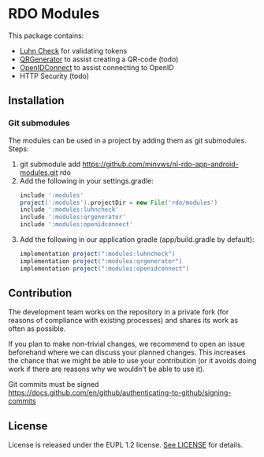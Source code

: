 # RDO Modules

This package contains:

- [Luhn Check](/modules/luhncheck/LuhnCheck.md) for validating tokens
- [QRGenerator](/modules/qrgenerator/README.md) to assist creating a QR-code (todo)
- [OpenIDConnect](/modules/openidconnect/README.md) to assist connecting to OpenID
- HTTP Security (todo)

## Installation

### Git submodules

The modules can be used in a project by adding them as git submodules.
Steps:
1. git submodule add https://github.com/minvws/nl-rdo-app-android-modules.git rdo
2. Add the following in your settings.gradle:
    ```groovy
    include ':modules'
    project(':modules').projectDir = new File('rdo/modules')
    include ':modules:luhncheck'
    include ':modules:qrgenerator'
    include ':modules:openidconnect'
    ```
3. Add the following in our application gradle (app/build.gradle by default):
    ```groovy
    implementation project(":modules:luhncheck")
    implementation project(":modules:qrgenerator")
    implementation project(":modules:openidconnect")
    ```


## Contribution

The development team works on the repository in a private fork (for reasons of compliance with existing processes) and shares its work as often as possible.

If you plan to make non-trivial changes, we recommend to open an issue beforehand where we can discuss your planned changes. This increases the chance that we might be able to use your contribution (or it avoids doing work if there are reasons why we wouldn't be able to use it).

Git commits must be signed https://docs.github.com/en/github/authenticating-to-github/signing-commits

## License

License is released under the EUPL 1.2 license. [See LICENSE](https://github.com/minvws/nl-rdo-app-android-modules/blob/master/LICENSE.txt) for details.




